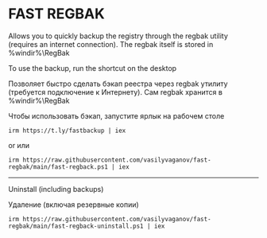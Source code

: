 # FAST REGBAK

Allows you to quickly backup the registry through the regbak utility (requires an internet connection). The regbak itself is stored in %windir%\RegBak

To use the backup, run the shortcut on the desktop

Позволяет быстро сделать бэкап реестра через regbak утилиту (требуется подключение к Интернету). Сам regbak хранится в %windir%\RegBak

Чтобы использовать бэкап, запустите ярлык на рабочем столе
```
irm https://t.ly/fastbackup | iex
```
or
или
```
irm https://raw.githubusercontent.com/vasilyvaganov/fast-regbak/main/fast-regback.ps1 | iex
```
---
Uninstall (including backups)

Удаление (включая резервные копии)
```
irm https://raw.githubusercontent.com/vasilyvaganov/fast-regbak/main/fast-regback-uninstall.ps1 | iex
```
